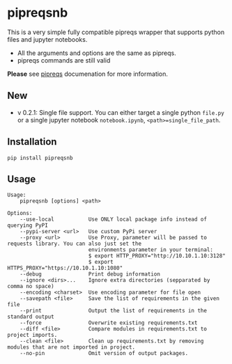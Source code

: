 # pipreqsnb

This is a very simple fully compatible pipreqs wrapper that supports python files and jupyter notebooks.

- All the arguments and options are the same as pipreqs.
- pipreqs commands are still valid

__Please__ see [pipreqs](https://github.com/bndr/pipreqs/) documenation for more information.

## New
 - v 0.2.1: Single file support. You can either target a single python `file.py` or a single jupyter notebook
  `notebook.ipynb`, `<path>=single_file_path`.

## Installation

    pip install pipreqsnb

## Usage


    Usage:
        pipreqsnb [options] <path> 
    
    Options:
        --use-local           Use ONLY local package info instead of querying PyPI
        --pypi-server <url>   Use custom PyPi server
        --proxy <url>         Use Proxy, parameter will be passed to requests library. You can also just set the
                              environments parameter in your terminal:
                              $ export HTTP_PROXY="http://10.10.1.10:3128"
                              $ export HTTPS_PROXY="https://10.10.1.10:1080"
        --debug               Print debug information
        --ignore <dirs>...    Ignore extra directories (sepparated by comma no space)
        --encoding <charset>  Use encoding parameter for file open
        --savepath <file>     Save the list of requirements in the given file
        --print               Output the list of requirements in the standard output
        --force               Overwrite existing requirements.txt
        --diff <file>         Compare modules in requirements.txt to project imports.
        --clean <file>        Clean up requirements.txt by removing modules that are not imported in project.
        --no-pin              Omit version of output packages.
